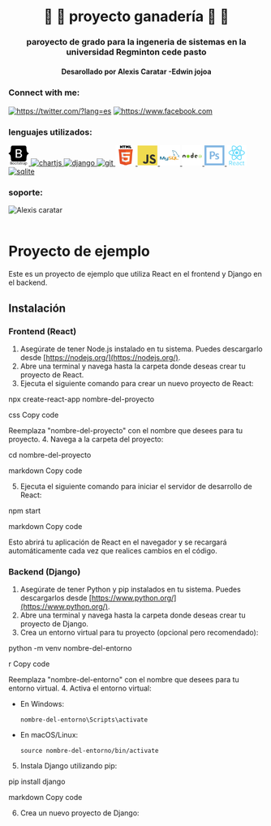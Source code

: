 <h1 align="center">🚀 🚀 proyecto ganadería 🚀 🚀  </h1>
<h3 align="center">paroyecto de grado para la ingeneria de sistemas en la universidad Regminton cede pasto</h3>
<h4 align="center">Desarollado por Alexis Caratar -Edwin jojoa</h4>

<h3 align="left">Connect with me:</h3>
<p align="left">
<a href="https://twitter.com/https://twitter.com/?lang=es" target="blank"><img align="center" src="https://raw.githubusercontent.com/rahuldkjain/github-profile-readme-generator/master/src/images/icons/Social/twitter.svg" alt="https://twitter.com/?lang=es" height="30" width="40" /></a>
<a href="https://fb.com/https://www.facebook.com" target="blank"><img align="center" src="https://raw.githubusercontent.com/rahuldkjain/github-profile-readme-generator/master/src/images/icons/Social/facebook.svg" alt="https://www.facebook.com" height="30" width="40" /></a>
</p>

<h3 align="left">lenguajes utilizados:</h3>
<p align="left"> <a href="https://getbootstrap.com" target="_blank" rel="noreferrer"> <img src="https://raw.githubusercontent.com/devicons/devicon/master/icons/bootstrap/bootstrap-plain-wordmark.svg" alt="bootstrap" width="40" height="40"/> </a> <a href="https://www.chartjs.org" target="_blank" rel="noreferrer"> <img src="https://www.chartjs.org/media/logo-title.svg" alt="chartjs" width="40" height="40"/> </a> <a href="https://www.djangoproject.com/" target="_blank" rel="noreferrer"> <img src="https://cdn.worldvectorlogo.com/logos/django.svg" alt="django" width="40" height="40"/> </a> <a href="https://git-scm.com/" target="_blank" rel="noreferrer"> <img src="https://www.vectorlogo.zone/logos/git-scm/git-scm-icon.svg" alt="git" width="40" height="40"/> </a> <a href="https://www.w3.org/html/" target="_blank" rel="noreferrer"> <img src="https://raw.githubusercontent.com/devicons/devicon/master/icons/html5/html5-original-wordmark.svg" alt="html5" width="40" height="40"/> </a> <a href="https://developer.mozilla.org/en-US/docs/Web/JavaScript" target="_blank" rel="noreferrer"> <img src="https://raw.githubusercontent.com/devicons/devicon/master/icons/javascript/javascript-original.svg" alt="javascript" width="40" height="40"/> </a> <a href="https://www.mysql.com/" target="_blank" rel="noreferrer"> <img src="https://raw.githubusercontent.com/devicons/devicon/master/icons/mysql/mysql-original-wordmark.svg" alt="mysql" width="40" height="40"/> </a> <a href="https://nodejs.org" target="_blank" rel="noreferrer"> <img src="https://raw.githubusercontent.com/devicons/devicon/master/icons/nodejs/nodejs-original-wordmark.svg" alt="nodejs" width="40" height="40"/> </a> <a href="https://www.photoshop.com/en" target="_blank" rel="noreferrer"> <img src="https://raw.githubusercontent.com/devicons/devicon/master/icons/photoshop/photoshop-line.svg" alt="photoshop" width="40" height="40"/> </a> <a href="https://reactjs.org/" target="_blank" rel="noreferrer"> <img src="https://raw.githubusercontent.com/devicons/devicon/master/icons/react/react-original-wordmark.svg" alt="react" width="40" height="40"/> </a> <a href="https://www.sqlite.org/" target="_blank" rel="noreferrer"> <img src="https://www.vectorlogo.zone/logos/sqlite/sqlite-icon.svg" alt="sqlite" width="40" height="40"/> </a> </p>

<h3 align="left">soporte:</h3>
<p><a href="https://www.buymeacoffee.com/Alexis caratar"> <img align="left" src="https://cdn.buymeacoffee.com/buttons/v2/default-yellow.png" height="50" width="210" alt="Alexis caratar" /></a></p><br><br>



# Proyecto de ejemplo

Este es un proyecto de ejemplo que utiliza React en el frontend y Django en el backend.

## Instalación

### Frontend (React)

1. Asegúrate de tener Node.js instalado en tu sistema. Puedes descargarlo desde [https://nodejs.org/](https://nodejs.org/).
2. Abre una terminal y navega hasta la carpeta donde deseas crear tu proyecto de React.
3. Ejecuta el siguiente comando para crear un nuevo proyecto de React:

npx create-react-app nombre-del-proyecto

css
Copy code

Reemplaza "nombre-del-proyecto" con el nombre que desees para tu proyecto.
4. Navega a la carpeta del proyecto:

cd nombre-del-proyecto

markdown
Copy code

5. Ejecuta el siguiente comando para iniciar el servidor de desarrollo de React:

npm start

markdown
Copy code

Esto abrirá tu aplicación de React en el navegador y se recargará automáticamente cada vez que realices cambios en el código.

### Backend (Django)

1. Asegúrate de tener Python y pip instalados en tu sistema. Puedes descargarlos desde [https://www.python.org/](https://www.python.org/).
2. Abre una terminal y navega hasta la carpeta donde deseas crear tu proyecto de Django.
3. Crea un entorno virtual para tu proyecto (opcional pero recomendado):

python -m venv nombre-del-entorno

r
Copy code

Reemplaza "nombre-del-entorno" con el nombre que desees para tu entorno virtual.
4. Activa el entorno virtual:

- En Windows:

  ```
  nombre-del-entorno\Scripts\activate
  ```

- En macOS/Linux:

  ```
  source nombre-del-entorno/bin/activate
  ```

5. Instala Django utilizando pip:

pip install django

markdown
Copy code

6. Crea un nuevo proyecto de Django:
